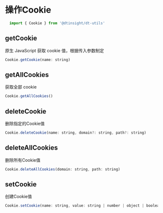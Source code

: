 # 操作Cookie
````js
  import { Cookie } from '@dtinsight/dt-utils'
````

## getCookie
原生 JavaScript 获取 cookie 值，根据传入参数制定
```js
Cookie.getCookie(name: string)
```

## getAllCookies
获取全部 cookie
```js
Cookie.getAllCookies()
```

## deleteCookie
删除指定的Cookie值
```js
Cookie.deleteCookie(name: string, domain?: string, path?: string)
```

## deleteAllCookies
删除所有Cookie值
```js
Cookie.deleteAllCookies(domain: string, path: string)
```

## setCookie
创建Cookie值
```js
Cookie.setCookie(name: string, value: string | number | object | boolean, days?: number)
```
